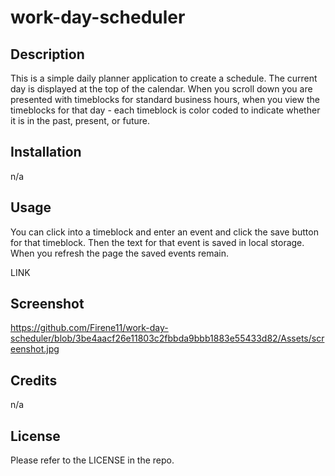 # work-day-scheduler

## Description
This is a simple daily planner application to create a schedule. The current day is displayed at the top of the calendar. When you scroll down you are presented with timeblocks for standard business hours, when you view the timeblocks for that day - each timeblock is color coded to indicate whether it is in the past, present, or future. 

## Installation
n/a

## Usage
You can click into a timeblock and enter an event and click the save button for that timeblock. Then the text for that event is saved in local storage. When you refresh the page the saved events remain.

LINK

## Screenshot
https://github.com/Firene11/work-day-scheduler/blob/3be4aacf26e11803c2fbbda9bbb1883e55433d82/Assets/screenshot.jpg

## Credits
n/a

## License
Please refer to the LICENSE in the repo.
